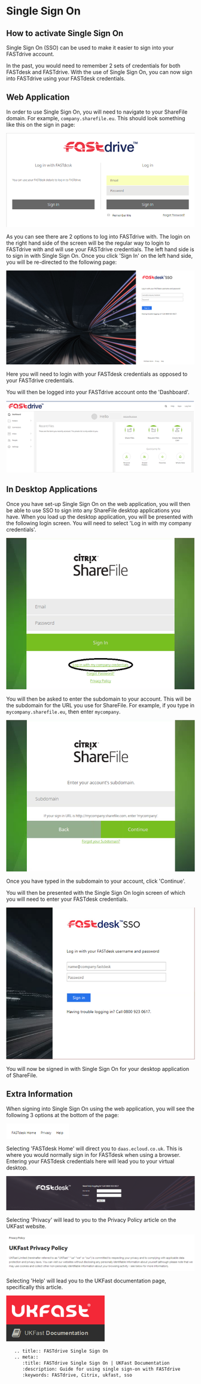 # Single Sign On

## How to activate Single Sign On

Single Sign On (SSO) can be used to make it easier to sign into your FASTdrive account.

In the past, you would need to remember 2 sets of credentials for both FASTdesk and FASTdrive. With the use of Single Sign On, you can now sign into FASTdrive using your FASTdesk credentials.

## Web Application

In order to use Single Sign On, you will need to navigate to your ShareFile domain. For example, `company.sharefile.eu`. This should look something like this on the sign in page:

![ssoimage1](files/ssoimage1.PNG)

As you can see there are 2 options to log into FASTdrive with. The login on the right hand side of the screen will be the regular way to login to FASTdrive with and will use your FASTdrive credentials. The left hand side is to sign in with Single Sign On. Once you click 'Sign In' on the left hand side, you will be re-directed to the following page:

![ssoimage2](files/ssoimage2.PNG)

Here you will need to login with your FASTdesk credentials as opposed to your FASTdrive credentials.

You will then be logged into your FASTdrive account onto the 'Dashboard'.

![ssoimage3.1](files/ssoimage3.1.PNG)

## In Desktop Applications

Once you have set-up Single Sign On on the web application, you will then be able to use SSO to sign into any ShareFile desktop applications you have. When you load up the desktop application, you will be presented with the following login screen. You will need to select 'Log in with my company credentials'.

![ssoimage4](files/ssoimage4.png)

You will then be asked to enter the subdomain to your account. This will be the subdomain for the URL you use for ShareFile. For example, if you type in `mycompany.sharefile.eu`, then enter `mycompany`.

![ssoimage5](files/ssoimage5.PNG)

Once you have typed in the subdomain to your account, click 'Continue'.

You will then be presented with the Single Sign On login screen of which you will need to enter your FASTdesk credentials.

![ssoimage6](files/ssoimage6.PNG)

You will now be signed in with Single Sign On for your desktop application of ShareFile.

## Extra Information

When signing into Single Sign On using the web application, you will see the following 3 options at the bottom of the page:

![ssoimage7](files/ssoimage7.PNG)

Selecting 'FASTdesk Home' will direct you to `daas.ecloud.co.uk`. This is where you would normally sign in for FASTdesk when using a browser. Entering your FASTdesk credentials here will lead you to your virtual desktop.

![ssoimage8](files/ssoimage8.PNG)

Selecting 'Privacy' will lead to you to the Privacy Policy article on the UKFast website.

![ssoimage9](files/ssoimage9.PNG)

Selecting 'Help' will lead you to the UKFast documentation page, specifically this article.

![ssoimage10](files/ssoimage10.PNG)

```eval_rst
   .. title:: FASTdrive Single Sign On
   .. meta::
      :title: FASTdrive Single Sign On | UKFast Documentation
      :description: Guide for using single sign-on with FASTdrive
      :keywords: FASTdrive, Citrix, ukfast, sso
```
